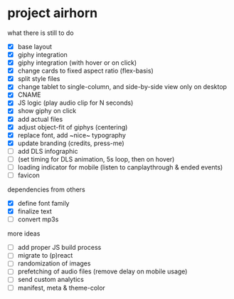 # project airhorn

what there is still to do

- [x] base layout
- [x] giphy integration
- [x] giphy integration (with hover or on click)
- [x] change cards to fixed aspect ratio (flex-basis)
- [x] split style files
- [x] change tablet to single-column, and side-by-side view only on desktop
- [x] CNAME
- [x] JS logic (play audio clip for N seconds)
- [x] show giphy on click
- [x] add actual files
- [x] adjust object-fit of giphys (centering)
- [x] replace font, add ~nice~ typography
- [x] update branding (credits, press-me)
- [ ] add DLS infographic
- [ ] (set timing for DLS animation, 5s loop, then on hover)
- [ ] loading indicator for mobile (listen to canplaythrough & ended events)
- [ ] favicon

dependencies from others

- [x] define font family
- [x] finalize text
- [ ] convert mp3s

more ideas

- [ ] add proper JS build process
- [ ] migrate to (p)react
- [ ] randomization of images
- [ ] prefetching of audio files (remove delay on mobile usage)
- [ ] send custom analytics
- [ ] manifest, meta & theme-color
